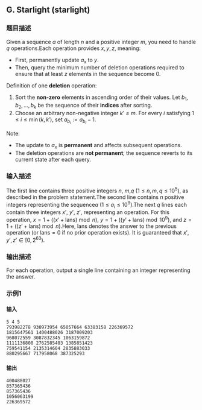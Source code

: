 ## G. Starlight (starlight)

### 题目描述

Given a sequence $a$ of length $n$ and a positive integer $m$, you need to handle $q$ operations.Each operation provides $x, y, z$, meaning:
- First, permanently update $a_x$ to $y$.
- Then, query the minimum number of deletion operations required to
    ensure that at least $z$ elements in the
    sequence become $0$.

Definition of one **deletion** operation:

1.  Sort the **non-zero** elements in ascending order of their values.
    Let $b_1, b_2, \ldots, b_k$ be the
    sequence of their **indices** after sorting.
2.  Choose an arbitrary non-negative integer $k' \leq m$. For every $i$ satisfying $1 \le i \le\min(k,k')$, set $a_{b_i} := a_{b_i} - 1$.

Note:
- The update to $a_x$ is **permanent** and
    affects subsequent operations.
- The deletion operations are **not permanent**; the sequence reverts
    to its current state after each query.

### 输入描述

The first line contains three positive integers $n$, $m$,$q$ ($1 \leq n, m, q \leq 10^5$), as described in
the problem statement.The second line contains $n$ positive
integers representing the sequence$a$ ($1 \leq a_i \leq 10^9$).The next $q$ lines each contain three
integers $x'$, $y'$, $z'$,
representing an operation. For this
operation, $x = 1 + \big((x' + \text{lans}) \bmod n\big)$, $y = 1 + \big((y' + \text{lans}) \bmod 10^9\big)$,
and $z = 1 + \big((z' + \text{lans}) \bmod n\big)$.Here, $\text{lans}$ denotes the answer to the
previous operation (or $\text{lans}=0$ if no
prior operation exists). It is guaranteed that $x', y', z' \in [0, 2^{63})$.

### 输出描述

For each operation, output a single line containing an integer
representing the answer.

### 示例1

#### 输入

```plain
5 4 5
793982278 930973954 65057664 63383158 226369572
1815647561 1400488026 3187009203
968072559 3087832345 1063159872
1111136800 2762585403 1385851423
759541154 2135314604 2835883033
880295667 717958068 387325293
```

#### 输出

```plain
400488027
857365436
857365436
1056063199
226369572
```

